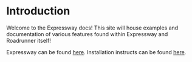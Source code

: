 # Introduction
Welcome to the Expressway docs! 
This site will house examples and documentation 
of various features found within Expressway and Roadrunner itself!

Expressway can be found [here](https://github.com/j5155/Expressway). 
Installation instructs can be found [here](installation.md).